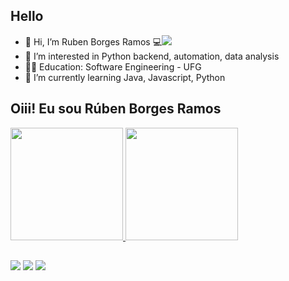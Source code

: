 ## Hello

- 👋 Hi, I’m Ruben Borges Ramos 💻<a href="https://www.ruben.com.br" target="_blank"><img src="https://img.shields.io/website-up-down-green-red/http/monip.org.svg" target="_blank"></a>
- 👀 I’m interested in Python backend, automation, data analysis
- 👨‍🎓 Education: Software Engineering - UFG
- 🌱 I’m currently learning Java, Javascript, Python


## Oiii! Eu sou Rúben Borges Ramos
 <div>
  <a href="https://github.com/rubengyn">
  <img height="180em" src="https://github-readme-stats.vercel.app/api?username=rubengyn&show_icons=true&theme=dracula&include_all_commits=true&count_private=true"/>
  <img height="180em" src="https://github-readme-stats.vercel.app/api/top-langs/?username=rubengyn&layout=compact&langs_count=7&theme=dracula"/>
</div>
  
  ##
 
<div> 
  
  <a href = "mailto:rubencadastros@gmail.com"><img src="https://img.shields.io/badge/-Gmail-%23333?style=for-the-badge&logo=gmail&logoColor=white" target="_blank"></a>
  <a href="https://www.linkedin.com/in/ruben-com-br/" target="_blank"><img src="https://img.shields.io/badge/-LinkedIn-%230077B5?style=for-the-badge&logo=linkedin&logoColor=white" target="_blank"></a>
   <a href="https://stackoverflow.com/users/12226585/ruben-borges-ramos" target="_blank"><img src="https://img.shields.io/badge/Stack_Overflow-FE7A16?style=for-the-badge&logo=stack-overflow&logoColor=white" target="_blank"></a>
 
</div>
